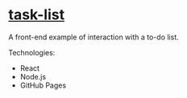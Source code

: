 # [task-list](https://deeiqh.github.io/task-list/)

A front-end example of interaction with a to-do list.

Technologies:
- React
- Node.js
- GitHub Pages
